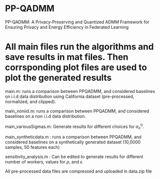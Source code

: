 # PP-QADMM
PP-QADMM: A Privacy-Preserving and Quantized ADMM Framework for Ensuring Privacy and Energy Efficiency in Federated Learning

# All main files run the algorithms and save results in mat files. Then corrsponding plot files are used to plot the generated results 

main.m: runs a comparison between PPQADMM, and considered baselines on i.i.d data distribution using California dataset (pre-processed, normalized, and clipped).

main_noniid.m: runs a comparison between PPQADMM, and considered baselines on a non i.i.d data distribution.

main_variousSigmas.m: Generate results for different choices for $\sigma_n^0$.

main_syntheticdata.m : runs a comparison between PPQADMM, and considered baselines on a synthetically generated dataset (10,0000 samples, 50 features each)

sensitivity_analysis.m : Can be edited to generate results for different number of workers, values for $\rho$, and $\epsilon$.

All pre-processed data files are compressed and uploaded in data.zip file



